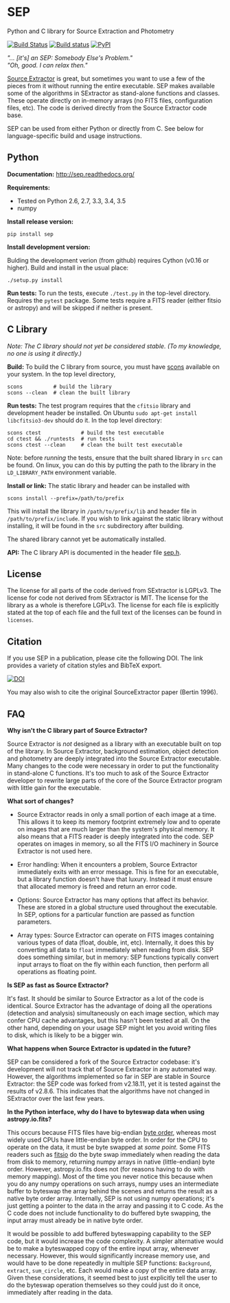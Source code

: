 SEP
===

Python and C library for Source Extraction and Photometry

[![Build Status](http://img.shields.io/travis/kbarbary/sep.svg?style=flat-square&label=linux)](https://travis-ci.org/kbarbary/sep)
[![Build status](https://img.shields.io/appveyor/ci/kbarbary/sep.svg?style=flat-square&label=windows)](https://ci.appveyor.com/project/kbarbary/sep/branch/master)
[![PyPI](https://img.shields.io/pypi/v/sep.svg?style=flat-square)](https://pypi.python.org/pypi/sep)


*"... [it's] an SEP: Somebody Else's Problem."  
"Oh, good. I can relax then."*

[Source Extractor](http://www.astromatic.net/software/sextractor) is
great, but sometimes you want to use a few of the pieces from it
without running the entire executable. SEP makes available some of the
algorithms in SExtractor as stand-alone functions and classes. These
operate directly on in-memory arrays (no FITS files, configuration
files, etc). The code is derived directly from the Source Extractor
code base.

SEP can be used from either Python or directly from C. See below for
language-specific build and usage instructions.

Python
------

**Documentation:** http://sep.readthedocs.org/

**Requirements:**

- Tested on Python 2.6, 2.7, 3.3, 3.4, 3.5
- numpy

**Install release version:**

```
pip install sep
```

**Install development version:**

Bulding the development verion (from github) requires Cython (v0.16 or
higher).  Build and install in the usual place:

```
./setup.py install
```

**Run tests:** To run the tests, execute `./test.py` in the top-level
directory.  Requires the `pytest` package. Some tests require a FITS
reader (either fitsio or astropy) and will be skipped if neither is
present.


C Library
---------

_Note: The C library should not yet be considered stable. (To my knowledge,
no one is using it directly.)_

**Build:** To build the C library from source, you must have
[scons](http://scons.org/) available on your system. In the top level
directory,

```
scons          # build the library
scons --clean  # clean the built library
```

**Run tests:** The test program requires that the `cfitsio` library
and development header be installed. On Ubuntu `sudo apt-get install
libcfitsio3-dev` should do it. In the top level directory:

```
scons ctest             # build the test executable
cd ctest && ./runtests  # run tests
scons ctest --clean     # clean the built test executable
```

Note: before *running* the tests, ensure that the built shared library
in `src` can be found. On linux, you can do this by putting the path
to the library in the `LD_LIBRARY_PATH` environment variable.


**Install or link:** The static library and header can be installed with

```
scons install --prefix=/path/to/prefix
```

This will install the library in `/path/to/prefix/lib` and header file
in `/path/to/prefix/include`. If you wish to link against the static
library without installing, it will be found in the `src` subdirectory
after building.

The shared library cannot yet be automatically installed.

**API:** The C library API is documented in the header file
[sep.h](src/sep.h).

License
-------

The license for all parts of the code derived from SExtractor is
LGPLv3. The license for code not derived from SExtractor is MIT. The
license for the library as a whole is therefore LGPLv3. The license
for each file is explicitly stated at the top of each file and the
full text of the licenses can be found in `licenses`.

Citation
--------

If you use SEP in a publication, please cite the following DOI. The link provides a variety of citation styles and BibTeX export.

[![DOI](https://zenodo.org/badge/doi/10.5281/zenodo.15669.svg)](http://dx.doi.org/10.5281/zenodo.15669)

You may also wish to cite the original SourceExtractor paper (Bertin 1996).

FAQ
---

**Why isn't the C library part of Source Extractor?**

Source Extractor is *not* designed as a library with an
executable built on top of the library. In Source Extractor, background
estimation, object detection and photometry are deeply integrated into the
Source Extractor executable. Many changes to the code were necessary in
order to put the functionality in stand-alone C functions. It's too much
to ask of the Source Extractor developer to rewrite large parts of the 
core of the Source Extractor program with little gain for the executable.

**What sort of changes?**

- Source Extractor reads in only a small portion of each image at a
  time.  This allows it to keep its memory footprint extremely low and
  to operate on images that are much larger than the system's physical
  memory. It also means that a FITS reader is deeply integrated into
  the code.  SEP operates on images in memory, so all the FITS I/O
  machinery in Source Extractor is not used here.

- Error handling: When it encounters a problem, Source Extractor
  immediately exits with an error message. This is fine for an
  executable, but a library function doesn't have that luxury. Instead
  it must ensure that allocated memory is freed and return an error
  code.

- Options: Source Extractor has many options that affect its behavior. These
  are stored in a global structure used throughout the executable. In SEP,
  options for a particular function are passed as function parameters.

- Array types: Source Extractor can operate on FITS images containing various
  types of data (float, double, int, etc). Internally, it does this by
  converting all data to `float` immediately when reading from disk.
  SEP does something similar, but in memory: SEP functions typically convert
  input arrays to float on the fly within each function, then perform
  all operations as floating point.

**Is SEP as fast as Source Extractor?**

It's fast. It should be similar to Source Extractor as a lot of the code
is identical. Source Extractor has the advantage of doing all the
operations (detection and analysis) simultaneously on each image
section, which may confer CPU cache advantages, but this hasn't been
tested at all. On the other hand, depending on your usage SEP might
let you avoid writing files to disk, which is likely to be a bigger
win.

**What happens when Source Extractor is updated in the future?**

SEP can be considered a fork of the Source Extractor codebase: it's
development will not track that of Source Extractor in any automated
way. However, the algorithms implemented so far in SEP are stable in
Source Extractor: the SEP code was forked from v2.18.11, yet it is tested
against the results of v2.8.6. This indicates that the algorithms have
not changed in SExtractor over the last few years.

**In the Python interface, why do I have to byteswap data when using
astropy.io.fits?**

This occurs because FITS files have big-endian [byte
order](http://en.wikipedia.org/wiki/Endianness), whereas most widely
used CPUs have little-endian byte order. In order for the CPU to
operate on the data, it must be byte swapped at *some point.* Some
FITS readers such as [fitsio](http://github.com/esheldon/fitsio) do
the byte swap immediately when reading the data from disk to memory,
returning numpy arrays in native (little-endian) byte order. However,
astropy.io.fits does not (for reasons having to do with memory
mapping). Most of the time you never notice this because when you do
any numpy operations on such arrays, numpy uses an intermediate buffer
to byteswap the array behind the scenes and returns the result as a
native byte order array. Internally, SEP is not using numpy
operations; it's just getting a pointer to the data in the array and
passing it to C code. As the C code does not include functionality to
do buffered byte swapping, the input array must already be in native
byte order.

It would be possible to add buffered byteswapping capability to the
SEP code, but it would increase the code complexity. A simpler
alternative would be to make a byteswapped copy of the entire input
array, whenever necessary. However, this would significantly increase
memory use, and would have to be done repeatedly in multiple SEP
functions: `Background`, `extract`, `sum_circle`, etc. Each would make
a copy of the entire data array. Given these considerations, it seemed
best to just explicitly tell the user to do the byteswap operation
themselves so they could just do it once, immediately after reading in
the data.

